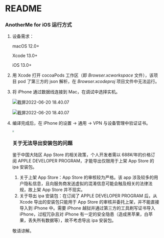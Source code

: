 # README

### AnotherMe for iOS 运行方式

1. 设备需求：

   macOS 12.0+

   Xcode 13.0+

   iOS 13.0+

2. 用 Xcode 打开 cocoaPods 工作区（即 *Browser.xcworkspace* 文件），该项目 pod 了第三方的  json 解析，在 *Browser.xcodeproj* 项目文件中无法运行。

3. 将 iPhone 通过数据线连接到 Mac，在调试中选择实机。

   ![截屏2022-06-20 18.40.07](https://s3.bmp.ovh/imgs/2022/06/20/93e47d0907a57790.png)

   ![截屏2022-06-20 18.40.07](https://s3.bmp.ovh/imgs/2022/06/20/8e4f8555dda1dcc4.png)

4. 编译完成后，在 iPhone 的设置 -> 通用 -> VPN 与设备管理中验证证书。

   <img src="https://s3.bmp.ovh/imgs/2022/06/20/5c363117b8997a91.jpeg" style="zoom: 33%;" />

   ### 关于无法导出安装包的问题

   鉴于中国大陆区 App Store 的相关政策，个人开发者需以 688¥/年的价格订阅 APPLE DEVELOPER PROGRAM，才能导出仅限用于上架 App Store 的 ipa 安装包。

   1. 关于上架 App Store：App Store 的审核较为严格。该 app 涉及较多的用户隐私信息，且向服务商发送虚拟的混淆信息可能会触及相关的法律法规，故上架 App Store 并不现实。
   2. 关于导出 ipa 安装包：在订阅了 APPLE DEVELOPER PROGRAM 后，从 Xcode 导出的安装包只能用于 App Store 的审核并委托上架，并不能直接导入到 iPhone 中。需要 iPhone 越狱并通过第三方的工具刷写证书导入 iPhone，过程冗杂且对 iPhone 有一定的安全隐患（造成黑苹果，白苹果，丢失所有数据等），故不考虑导出 ipa 安装包。

   敬请谅解。